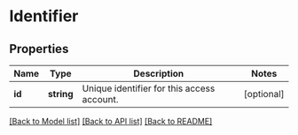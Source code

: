 # Identifier

## Properties
Name | Type | Description | Notes
------------ | ------------- | ------------- | -------------
**id** | **string** | Unique identifier for this access account. | [optional] 

[[Back to Model list]](../../README.md#documentation-for-models) [[Back to API list]](../../README.md#documentation-for-api-endpoints) [[Back to README]](../../README.md)


